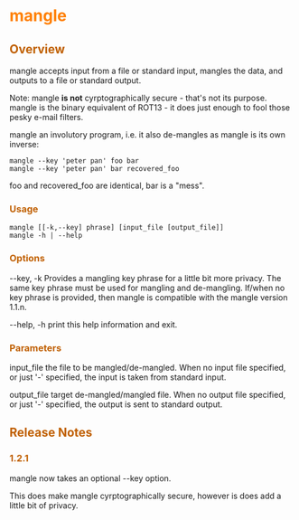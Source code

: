 # <span style='color:#ff8000'>mangle</span>

## <span style='color:#c06000'>Overview</span>

mangle accepts input from a file or standard input, mangles the data, and
outputs to a file or standard output.

Note: mangle __is not__ cyrptographically secure - that's not its purpose.
mangle is the binary equivalent of ROT13 - it does just enough to fool
those pesky e-mail filters.

mangle an involutory program, i.e. it also de-mangles as mangle is its
own inverse:

    mangle --key 'peter pan' foo bar
    mangle --key 'peter pan' bar recovered_foo

foo and recovered_foo are identical, bar is a "mess".

### <span style='color:#c06000'>Usage</span>

    mangle [[-k,--key] phrase] [input_file [output_file]]
    mangle -h | --help

### <span style='color:#c06000'>Options</span>
--key, -k    Provides a mangling key phrase for a little bit more privacy.
             The same key phrase must be used for mangling and de-mangling.
             If/when no key phrase is provided, then mangle is compatible
             with the mangle version 1.1.n.

--help, -h   print this help information and exit.

### <span style='color:#c06000'>Parameters</span>
input_file   the file to be mangled/de-mangled. When no input file specified,
             or just '-' specified, the input is taken from standard input.

output_file  target de-mangled/mangled file. When no output file specified,
             or just '-' specified, the output is sent to standard output.


## <span style='color:#c06000'>Release Notes</span>

### <span style='color:#c06000'>1.2.1</span>
mangle now takes an optional --key option.

This does make mangle cyrptographically secure, however is does add a little
bit of privacy.
